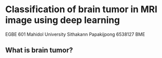 # Classification of brain tumor in MRI image using deep learning
EGBE 601 Mahidol University
Sithakann Papakijpong 6538127 BME

## What is brain tumor?
